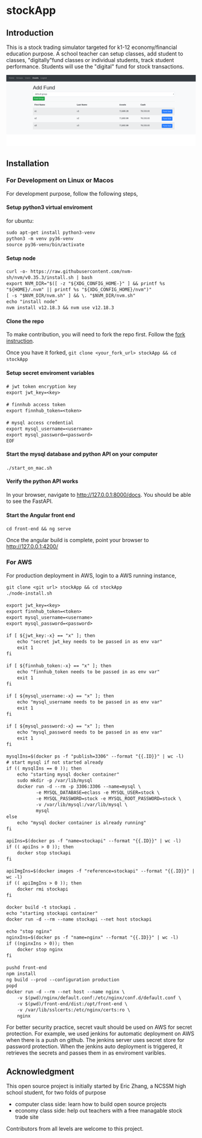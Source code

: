 # stockApp

## Introduction 
This is a stock trading simulator targeted for k1-12 economy/financial education purpose.  A school teacher can setup classes, add student to classes, "digitally"fund classes or individual students, track student performance. Students will use the "digital" fund for stock transactions.

![students_assets](https://github.com/ericz2002/stockApp/blob/master/images/student_assets.png?raw=true)

## Installation

### For Development on Linux or Macos
For development purpose, follow the following steps,

#### Setup python3 virtual enviroment
for ubuntu:
```
sudo apt-get install python3-venv
python3 -m venv py36-venv
source py36-venv/bin/activate
```

#### Setup node
```
curl -o- https://raw.githubusercontent.com/nvm-sh/nvm/v0.35.3/install.sh | bash
export NVM_DIR="$([ -z "${XDG_CONFIG_HOME-}" ] && printf %s "${HOME}/.nvm" || printf %s "${XDG_CONFIG_HOME}/nvm")"
[ -s "$NVM_DIR/nvm.sh" ] && \. "$NVM_DIR/nvm.sh"
echo "install node"
nvm install v12.18.3 && nvm use v12.18.3
```

#### Clone the repo
To make contribution, you will need to fork the repo first. Follow the [fork instruction](https://docs.github.com/en/github/getting-started-with-github/fork-a-repo).

Once you have it forked, `git clone <your_fork_url> stockApp && cd stockApp`

#### Setup secret enviroment variables
```cat > env.conf <<EOF
# jwt token encryption key
export jwt_key=<key>

# finnhub access token
export finnhub_token=<token>

# mysql access credential 
export mysql_username=<username>
export mysql_password=<password>
EOF
```

#### Start the mysql database and python API on your computer
`./start_on_mac.sh`

#### Verify the python API works
In your browser, navigate to http://127.0.0.1:8000/docs. You should be able to see the FastAPI.

#### Start the Angular front end
`cd front-end && ng serve`

Once the angular build is complete, point your browser to http://127.0.0.1:4200/

### For AWS
For production deployment in AWS, login to a AWS running instance,
```
git clone <git url> stockApp && cd stockApp
./node-install.sh

export jwt_key=<key>
export finnhub_token=<token>
export mysql_username=<username>
export mysql_password=<password>

if [ ${jwt_key:-x} == "x" ]; then
    echo "secret jwt_key needs to be passed in as env var"
    exit 1
fi

if [ ${finnhub_token:-x} == "x" ]; then
    echo "finnhub_token needs to be passed in as env var"
    exit 1
fi

if [ ${mysql_username:-x} == "x" ]; then
    echo "mysql_username needs to be passed in as env var"
    exit 1
fi

if [ ${mysql_password:-x} == "x" ]; then
    echo "mysql_password needs to be passed in as env var"
    exit 1
fi

mysqlIns=$(docker ps -f "publish=3306" --format "{{.ID}}" | wc -l)
# start mysql if not started already
if (( mysqlIns == 0 )); then
    echo "starting mysql docker container"
    sudo mkdir -p /var/lib/mysql
    docker run -d --rm -p 3306:3306 --name=mysql \
	       -e MYSQL_DATABASE=eclass -e MYSQL_USER=stock \
	       -e MYSQL_PASSWORD=stock -e MYSQL_ROOT_PASSWORD=stock \
	       -v /var/lib/mysql:/var/lib/mysql \
	       mysql
else
    echo "mysql docker container is already running"
fi

apiIns=$(docker ps -f "name=stockapi" --format "{{.ID}}" | wc -l)
if (( apiIns > 0 )); then
	docker stop stockapi
fi

apiImgIns=$(docker images -f "reference=stockapi" --format "{{.ID}}" | wc -l)
if (( apiImgIns > 0 )); then
	docker rmi stockapi
fi

docker build -t stockapi .
echo "starting stockapi container"
docker run -d --rm --name stockapi --net host stockapi

echo "stop nginx"
nginxIns=$(docker ps -f "name=nginx" --format "{{.ID}}" | wc -l)
if ((nginxIns > 0)); then
	docker stop nginx
fi

pushd front-end
npm install
ng build --prod --configuration production
popd
docker run -d --rm --net host --name nginx \
	-v $(pwd)/nginx/default.conf:/etc/nginx/conf.d/default.conf \
	-v $(pwd)/front-end/dist:/opt/front-end \
	-v /var/lib/sslcerts:/etc/nginx/certs:ro \
	nginx
```

For better security practice, secret vault should be used on AWS for secret protection. For example, we used jenkins for automatic deployment on AWS when there is a push on github. The jenkins server uses secret store for password protection. When the jenkins auto deployment is triggered, it retrieves the secrets and passes them in as enviroment varibles. 

## Acknowledgment
This open source project is initially started by Eric Zhang, a NCSSM high school
student, for two folds of purpose
- computer class side: learn how to build open source projects
- economy class side: help out teachers with a free managable stock trade site

Contributors from all levels are welcome to this project.
